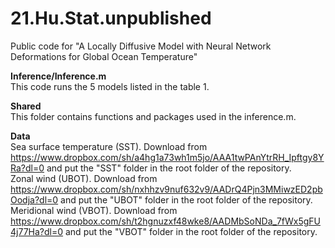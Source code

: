 # 21.Hu.Stat.unpublished
Public code for "A Locally Diffusive Model with Neural Network Deformations for Global Ocean Temperature"

**Inference/Inference.m**<br />
This code runs the 5 models listed in the table 1.

**Shared**<br />
This folder contains functions and packages used in the inference.m.

**Data**<br />
Sea surface temperature (SST). Download from https://www.dropbox.com/sh/a4hg1a73wh1m5jo/AAA1twPAnYtrRH_Ipftgy8YRa?dl=0 and put the "SST" folder in the root folder of the repository.<br />
Zonal wind (UBOT). Download from https://www.dropbox.com/sh/nxhhzv9nuf632v9/AADrQ4Pjn3MMiwzED2pbOodja?dl=0 and put the "UBOT" folder in the root folder of the repository.<br />
Meridional wind (VBOT). Download from https://www.dropbox.com/sh/t2hgnuzxf48wke8/AADMbSoNDa_7fWx5gFU4j77Ha?dl=0 and put the "VBOT" folder in the root folder of the repository.
